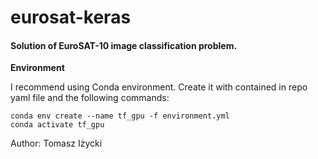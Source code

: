 # eurosat-keras

#### Solution of EuroSAT-10 image classification problem.


**Environment**

I recommend using Conda environment. Create it with contained in repo yaml file and the following commands:
```
conda env create --name tf_gpu -f environment.yml
conda activate tf_gpu
```

Author: Tomasz Iżycki
